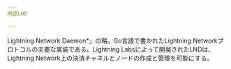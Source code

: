 ```yaml
---
用語LND

---
```

Lightning Network Daemon*」の略。Go言語で書かれたLightning Networkプロトコルの主要な実装である。Lightning Labsによって開発されたLNDは、Lightning Network上の決済チャネルとノードの作成と管理を可能にする。